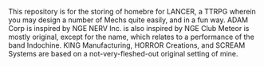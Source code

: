 This repository is for the storing of homebre for LANCER, a TTRPG wherein you may design a number of Mechs quite easily, and in a fun way.
ADAM Corp is inspired by NGE
NERV Inc. is also inspired by NGE
Club Meteor is mostly original, except for the name, which relates to a performance of the band Indochine.
KING Manufacturing, HORROR Creations, and SCREAM Systems are based on a not-very-fleshed-out original setting of mine.
